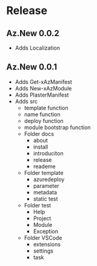 # Release

## Az.New 0.0.2

- Adds Localization

## Az.New 0.0.1

- Adds Get-xAzManifest
- Adds New-xAzModule
- Adds PlasterManifest
- Adds src
  - template function
  - name function
  - deploy function
  - module bootstrap function
  - Folder docs
    - about
    - install
    - introduciton
    - release
    - reademe
  - Folder template
    - azuredeploy
    - parameter
    - metadata
    - static test
  - Folder test
    - Help
    - Project
    - Module
    - Exception
  - Folder VSCode
    - extensions
    - settings
    - task